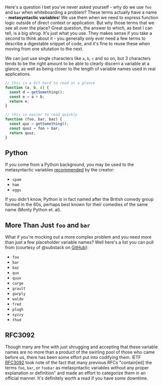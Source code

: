 Here's a question I bet you've never asked yourself - why do we use `foo` and `bar` when whiteboarding a problem? These terms actually
have a name - **metasyntactic variables**! We use them when we need to express function logic outside of direct context or application. But
why those terms that we see all over the place? Great question, the answer to which, as best I can tell, is a big _shrug_. It's just what
you use. They makes sense if you take a second to think about it - you generally only ever need a few terms to describe a digestable snippet
of code, and it's fine to reuse these when moving from one situtation to the next.

We can just use single characters like `a`, `b`, `c` and so on, but 3 characters tends to be the right amount to be able to clearly discern
a variable at a glance, as well as being closer to the length of variable names used in real applications.

```js
// this is a bit hard to read at a glance
function (a, b, c) {
  const d = getSomething();
  const e = a + b;
  return e;
}

// this is easier to read quickly
function (foo, bar, baz) {
  const qux = getSomething();
  const quuz = foo + bar;
  return quuz;
}
```

## Python

If you come from a Python background, you may be used to the metasyntactic variables [recommended](https://wiki.python.org/moin/PythonStyle)
by the creator:

- `spam`
- `ham`
- `eggs`

If you didn't know, Python _is_ in fact named after the British comedy group formed in the 60s, perhaps best known for their comedies of
the same name (Monty Python et. al).

## More Than Just `foo` and `bar`

What if you're mocking out a more complex problem and you need more than just a few placeholder variable names? Well here's a list you can
pull from (courtesy of @substack on [GitHub](https://github.com/substack/metasyntactic-variables)):

- `foo`
- `bar`
- `baz`
- `qux`
- `quux`
- `corge`
- `grault`
- `garply`
- `waldo`
- `fred`
- `plugh`
- `xyzzy`
- `thud`

## RFC3092

Though many are fine with just shrugging and accepting that these variable names are no more than a product of the swirling pool of those
who came before us, there has been some effort put into codifying them. IETF [RFC3092](https://www.ietf.org/rfc/rfc3092.txt) took note of
the fact that many previous RFCs "contain[ed] the terms `foo`, `bar`, or `foobar` as metasyntactic variables without any proper explanation
or definition" and made an effort to categorize them in an official manner. It's definitely worth a read if you have some downtime.
